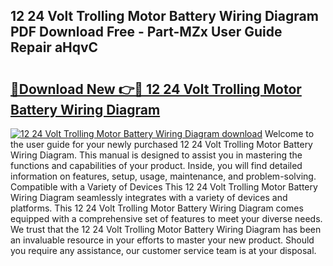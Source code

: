 ## 12 24 Volt Trolling Motor Battery Wiring Diagram PDF Download Free - Part-MZx User Guide Repair aHqvC

# <h2><a href="http://dfjjfov.blite.top/?on=12+24+Volt+Trolling+Motor+Battery+Wiring+Diagram">🔗Download New 👉🔴 12 24 Volt Trolling Motor Battery Wiring Diagram</a></h2>

[![12 24 Volt Trolling Motor Battery Wiring Diagram download](https://i.imgur.com/lujVjoI.png)](http://dfjjfov.blite.top/?on=12+24+Volt+Trolling+Motor+Battery+Wiring+Diagram)
Welcome to the user guide for your newly purchased 12 24 Volt Trolling Motor Battery Wiring Diagram. This manual is designed to assist you in mastering the functions and capabilities of your product. Inside, you will find detailed information on features, setup, usage, maintenance, and problem-solving. Compatible with a Variety of Devices This 12 24 Volt Trolling Motor Battery Wiring Diagram seamlessly integrates with a variety of devices and platforms. This 12 24 Volt Trolling Motor Battery Wiring Diagram comes equipped with a comprehensive set of features to meet your diverse needs. We trust that the 12 24 Volt Trolling Motor Battery Wiring Diagram has been an invaluable resource in your efforts to master your new product. Should you require any assistance, our customer service team is at your disposal.
